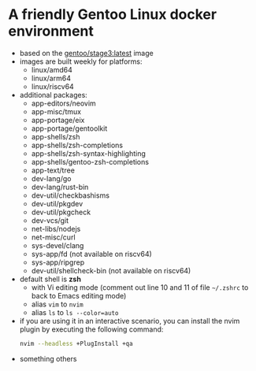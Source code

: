 # A friendly Gentoo Linux docker environment

- based on the [gentoo/stage3:latest](https://hub.docker.com/r/gentoo/stage3) image
- images are built weekly for platforms:
  - linux/amd64
  - linux/arm64
  - linux/riscv64
- additional packages:
  - app-editors/neovim
  - app-misc/tmux
  - app-portage/eix
  - app-portage/gentoolkit
  - app-shells/zsh
  - app-shells/zsh-completions
  - app-shells/zsh-syntax-highlighting
  - app-shells/gentoo-zsh-completions
  - app-text/tree
  - dev-lang/go
  - dev-lang/rust-bin
  - dev-util/checkbashisms
  - dev-util/pkgdev
  - dev-util/pkgcheck
  - dev-vcs/git
  - net-libs/nodejs
  - net-misc/curl
  - sys-devel/clang
  - sys-app/fd (not available on riscv64)
  - sys-app/ripgrep
  - dev-util/shellcheck-bin (not available on riscv64)
- default shell is **zsh**
  - with Vi editing mode
    (comment out line 10 and 11 of file `~/.zshrc` to back to Emacs editing mode)
  - alias `vim` to `nvim`
  - alias `ls` to `ls --color=auto`
- if you are using it in an interactive scenario, you can install the nvim plugin by executing the following command:
  ```bash
  nvim --headless +PlugInstall +qa
  ```
- something others
